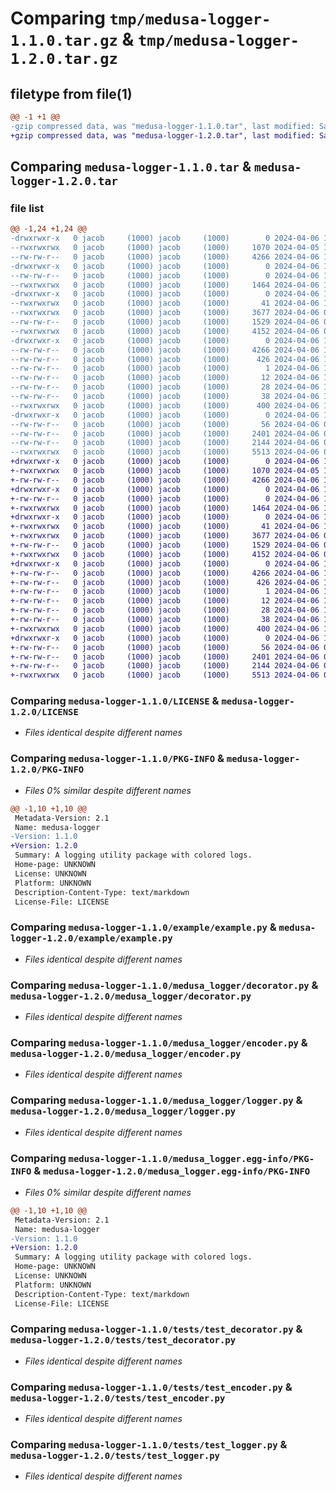 # Comparing `tmp/medusa-logger-1.1.0.tar.gz` & `tmp/medusa-logger-1.2.0.tar.gz`

## filetype from file(1)

```diff
@@ -1 +1 @@
-gzip compressed data, was "medusa-logger-1.1.0.tar", last modified: Sat Apr  6 17:52:31 2024, max compression
+gzip compressed data, was "medusa-logger-1.2.0.tar", last modified: Sat Apr  6 17:53:06 2024, max compression
```

## Comparing `medusa-logger-1.1.0.tar` & `medusa-logger-1.2.0.tar`

### file list

```diff
@@ -1,24 +1,24 @@
-drwxrwxr-x   0 jacob     (1000) jacob     (1000)        0 2024-04-06 17:52:31.823194 medusa-logger-1.1.0/
--rwxrwxrwx   0 jacob     (1000) jacob     (1000)     1070 2024-04-05 16:36:38.000000 medusa-logger-1.1.0/LICENSE
--rw-rw-r--   0 jacob     (1000) jacob     (1000)     4266 2024-04-06 17:52:31.823194 medusa-logger-1.1.0/PKG-INFO
-drwxrwxr-x   0 jacob     (1000) jacob     (1000)        0 2024-04-06 17:52:31.823194 medusa-logger-1.1.0/example/
--rw-rw-r--   0 jacob     (1000) jacob     (1000)        0 2024-04-06 15:39:29.000000 medusa-logger-1.1.0/example/__init__.py
--rwxrwxrwx   0 jacob     (1000) jacob     (1000)     1464 2024-04-06 16:22:30.000000 medusa-logger-1.1.0/example/example.py
-drwxrwxr-x   0 jacob     (1000) jacob     (1000)        0 2024-04-06 17:52:31.823194 medusa-logger-1.1.0/medusa_logger/
--rwxrwxrwx   0 jacob     (1000) jacob     (1000)       41 2024-04-06 16:22:42.000000 medusa-logger-1.1.0/medusa_logger/__init__.py
--rwxrwxrwx   0 jacob     (1000) jacob     (1000)     3677 2024-04-06 06:46:18.000000 medusa-logger-1.1.0/medusa_logger/decorator.py
--rw-rw-r--   0 jacob     (1000) jacob     (1000)     1529 2024-04-06 06:49:50.000000 medusa-logger-1.1.0/medusa_logger/encoder.py
--rwxrwxrwx   0 jacob     (1000) jacob     (1000)     4152 2024-04-06 04:36:41.000000 medusa-logger-1.1.0/medusa_logger/logger.py
-drwxrwxr-x   0 jacob     (1000) jacob     (1000)        0 2024-04-06 17:52:31.823194 medusa-logger-1.1.0/medusa_logger.egg-info/
--rw-rw-r--   0 jacob     (1000) jacob     (1000)     4266 2024-04-06 17:52:31.000000 medusa-logger-1.1.0/medusa_logger.egg-info/PKG-INFO
--rw-rw-r--   0 jacob     (1000) jacob     (1000)      426 2024-04-06 17:52:31.000000 medusa-logger-1.1.0/medusa_logger.egg-info/SOURCES.txt
--rw-rw-r--   0 jacob     (1000) jacob     (1000)        1 2024-04-06 17:52:31.000000 medusa-logger-1.1.0/medusa_logger.egg-info/dependency_links.txt
--rw-rw-r--   0 jacob     (1000) jacob     (1000)       12 2024-04-06 17:52:31.000000 medusa-logger-1.1.0/medusa_logger.egg-info/requires.txt
--rw-rw-r--   0 jacob     (1000) jacob     (1000)       28 2024-04-06 17:52:31.000000 medusa-logger-1.1.0/medusa_logger.egg-info/top_level.txt
--rw-rw-r--   0 jacob     (1000) jacob     (1000)       38 2024-04-06 17:52:31.823194 medusa-logger-1.1.0/setup.cfg
--rwxrwxrwx   0 jacob     (1000) jacob     (1000)      400 2024-04-06 17:52:31.000000 medusa-logger-1.1.0/setup.py
-drwxrwxr-x   0 jacob     (1000) jacob     (1000)        0 2024-04-06 17:52:31.823194 medusa-logger-1.1.0/tests/
--rw-rw-r--   0 jacob     (1000) jacob     (1000)       56 2024-04-06 04:57:59.000000 medusa-logger-1.1.0/tests/__init__.py
--rw-rw-r--   0 jacob     (1000) jacob     (1000)     2401 2024-04-06 05:38:53.000000 medusa-logger-1.1.0/tests/test_decorator.py
--rw-rw-r--   0 jacob     (1000) jacob     (1000)     2144 2024-04-06 05:42:53.000000 medusa-logger-1.1.0/tests/test_encoder.py
--rwxrwxrwx   0 jacob     (1000) jacob     (1000)     5513 2024-04-06 05:54:38.000000 medusa-logger-1.1.0/tests/test_logger.py
+drwxrwxr-x   0 jacob     (1000) jacob     (1000)        0 2024-04-06 17:53:06.951770 medusa-logger-1.2.0/
+-rwxrwxrwx   0 jacob     (1000) jacob     (1000)     1070 2024-04-05 16:36:38.000000 medusa-logger-1.2.0/LICENSE
+-rw-rw-r--   0 jacob     (1000) jacob     (1000)     4266 2024-04-06 17:53:06.951770 medusa-logger-1.2.0/PKG-INFO
+drwxrwxr-x   0 jacob     (1000) jacob     (1000)        0 2024-04-06 17:53:06.951770 medusa-logger-1.2.0/example/
+-rw-rw-r--   0 jacob     (1000) jacob     (1000)        0 2024-04-06 15:39:29.000000 medusa-logger-1.2.0/example/__init__.py
+-rwxrwxrwx   0 jacob     (1000) jacob     (1000)     1464 2024-04-06 16:22:30.000000 medusa-logger-1.2.0/example/example.py
+drwxrwxr-x   0 jacob     (1000) jacob     (1000)        0 2024-04-06 17:53:06.951770 medusa-logger-1.2.0/medusa_logger/
+-rwxrwxrwx   0 jacob     (1000) jacob     (1000)       41 2024-04-06 16:22:42.000000 medusa-logger-1.2.0/medusa_logger/__init__.py
+-rwxrwxrwx   0 jacob     (1000) jacob     (1000)     3677 2024-04-06 06:46:18.000000 medusa-logger-1.2.0/medusa_logger/decorator.py
+-rw-rw-r--   0 jacob     (1000) jacob     (1000)     1529 2024-04-06 06:49:50.000000 medusa-logger-1.2.0/medusa_logger/encoder.py
+-rwxrwxrwx   0 jacob     (1000) jacob     (1000)     4152 2024-04-06 04:36:41.000000 medusa-logger-1.2.0/medusa_logger/logger.py
+drwxrwxr-x   0 jacob     (1000) jacob     (1000)        0 2024-04-06 17:53:06.951770 medusa-logger-1.2.0/medusa_logger.egg-info/
+-rw-rw-r--   0 jacob     (1000) jacob     (1000)     4266 2024-04-06 17:53:06.000000 medusa-logger-1.2.0/medusa_logger.egg-info/PKG-INFO
+-rw-rw-r--   0 jacob     (1000) jacob     (1000)      426 2024-04-06 17:53:06.000000 medusa-logger-1.2.0/medusa_logger.egg-info/SOURCES.txt
+-rw-rw-r--   0 jacob     (1000) jacob     (1000)        1 2024-04-06 17:53:06.000000 medusa-logger-1.2.0/medusa_logger.egg-info/dependency_links.txt
+-rw-rw-r--   0 jacob     (1000) jacob     (1000)       12 2024-04-06 17:53:06.000000 medusa-logger-1.2.0/medusa_logger.egg-info/requires.txt
+-rw-rw-r--   0 jacob     (1000) jacob     (1000)       28 2024-04-06 17:53:06.000000 medusa-logger-1.2.0/medusa_logger.egg-info/top_level.txt
+-rw-rw-r--   0 jacob     (1000) jacob     (1000)       38 2024-04-06 17:53:06.951770 medusa-logger-1.2.0/setup.cfg
+-rwxrwxrwx   0 jacob     (1000) jacob     (1000)      400 2024-04-06 17:53:06.000000 medusa-logger-1.2.0/setup.py
+drwxrwxr-x   0 jacob     (1000) jacob     (1000)        0 2024-04-06 17:53:06.951770 medusa-logger-1.2.0/tests/
+-rw-rw-r--   0 jacob     (1000) jacob     (1000)       56 2024-04-06 04:57:59.000000 medusa-logger-1.2.0/tests/__init__.py
+-rw-rw-r--   0 jacob     (1000) jacob     (1000)     2401 2024-04-06 05:38:53.000000 medusa-logger-1.2.0/tests/test_decorator.py
+-rw-rw-r--   0 jacob     (1000) jacob     (1000)     2144 2024-04-06 05:42:53.000000 medusa-logger-1.2.0/tests/test_encoder.py
+-rwxrwxrwx   0 jacob     (1000) jacob     (1000)     5513 2024-04-06 05:54:38.000000 medusa-logger-1.2.0/tests/test_logger.py
```

### Comparing `medusa-logger-1.1.0/LICENSE` & `medusa-logger-1.2.0/LICENSE`

 * *Files identical despite different names*

### Comparing `medusa-logger-1.1.0/PKG-INFO` & `medusa-logger-1.2.0/PKG-INFO`

 * *Files 0% similar despite different names*

```diff
@@ -1,10 +1,10 @@
 Metadata-Version: 2.1
 Name: medusa-logger
-Version: 1.1.0
+Version: 1.2.0
 Summary: A logging utility package with colored logs.
 Home-page: UNKNOWN
 License: UNKNOWN
 Platform: UNKNOWN
 Description-Content-Type: text/markdown
 License-File: LICENSE
```

### Comparing `medusa-logger-1.1.0/example/example.py` & `medusa-logger-1.2.0/example/example.py`

 * *Files identical despite different names*

### Comparing `medusa-logger-1.1.0/medusa_logger/decorator.py` & `medusa-logger-1.2.0/medusa_logger/decorator.py`

 * *Files identical despite different names*

### Comparing `medusa-logger-1.1.0/medusa_logger/encoder.py` & `medusa-logger-1.2.0/medusa_logger/encoder.py`

 * *Files identical despite different names*

### Comparing `medusa-logger-1.1.0/medusa_logger/logger.py` & `medusa-logger-1.2.0/medusa_logger/logger.py`

 * *Files identical despite different names*

### Comparing `medusa-logger-1.1.0/medusa_logger.egg-info/PKG-INFO` & `medusa-logger-1.2.0/medusa_logger.egg-info/PKG-INFO`

 * *Files 0% similar despite different names*

```diff
@@ -1,10 +1,10 @@
 Metadata-Version: 2.1
 Name: medusa-logger
-Version: 1.1.0
+Version: 1.2.0
 Summary: A logging utility package with colored logs.
 Home-page: UNKNOWN
 License: UNKNOWN
 Platform: UNKNOWN
 Description-Content-Type: text/markdown
 License-File: LICENSE
```

### Comparing `medusa-logger-1.1.0/tests/test_decorator.py` & `medusa-logger-1.2.0/tests/test_decorator.py`

 * *Files identical despite different names*

### Comparing `medusa-logger-1.1.0/tests/test_encoder.py` & `medusa-logger-1.2.0/tests/test_encoder.py`

 * *Files identical despite different names*

### Comparing `medusa-logger-1.1.0/tests/test_logger.py` & `medusa-logger-1.2.0/tests/test_logger.py`

 * *Files identical despite different names*

